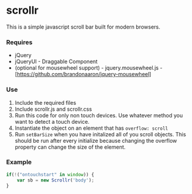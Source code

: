 scrollr
=======

This is a simple javascript scroll bar built for modern browsers.

### Requires
*	jQuery
*	jQueryUI - Draggable Component
*	(optional for mousewheel support) - jquery.mousewheel.js - [https://github.com/brandonaaron/jquery-mousewheel]

### Use
1.	Include the required files
2.	Include scrollr.js and scrollr.css
3.	Run this code for only non touch devices. Use whatever method you want to detect a touch device.
4.	Instantiate the object on an element that has `overflow: scroll`
6.	Run `setBarSize` when you have initalized all of you scroll objects. This should be run after every initialize because changing the overflow property can change the size of the element.

### Example

```javascript
if(!("ontouchstart" in window)) {
	var sb = new Scrollr('body');
}
```